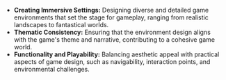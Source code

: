 - **Creating Immersive Settings:** Designing diverse and detailed game environments that set the stage for gameplay, ranging from realistic landscapes to fantastical worlds.
- **Thematic Consistency:** Ensuring that the environment design aligns with the game's theme and narrative, contributing to a cohesive game world.
- **Functionality and Playability:** Balancing aesthetic appeal with practical aspects of game design, such as navigability, interaction points, and environmental challenges.